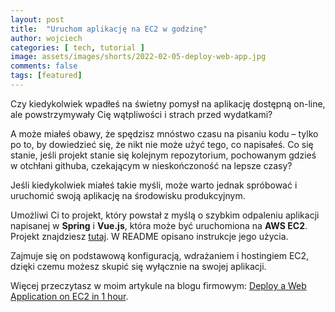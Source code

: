 ```yaml
---
layout: post
title:  "Uruchom aplikację na EC2 w godzinę"
author: wojciech
categories: [ tech, tutorial ]
image: assets/images/shorts/2022-02-05-deploy-web-app.jpg
comments: false
tags: [featured]
---
```


Czy kiedykolwiek wpadłeś na świetny pomysł na aplikację dostępną on-line, ale powstrzymywały Cię wątpliwości i strach
przed wydatkami?

A może miałeś obawy, że spędzisz mnóstwo czasu na pisaniu kodu – tylko po to, by dowiedzieć się, że nikt nie może użyć
tego, co napisałeś. Co się stanie, jeśli projekt stanie się kolejnym repozytorium, pochowanym gdzieś w otchłani
githuba, czekającym w nieskończoność na lepsze czasy?

Jeśli kiedykolwiek miałeś takie myśli, może warto jednak spróbować i uruchomić swoją aplikację na środowisku
produkcyjnym.

Umożliwi Ci to projekt, który powstał z myślą o szybkim odpaleniu aplikacji napisanej w __Spring__ i __Vue.js__, która
może być uruchomiona na __AWS EC2__. Projekt znajdziesz [tutaj](https://github.com/marwoj/seed-spring-vue-aws-ec2). W
README opisano instrukcje jego użycia.

Zajmuje się on podstawową konfiguracją, wdrażaniem i hostingiem EC2, dzięki czemu możesz skupić się
wyłącznie na swojej aplikacji.

Więcej przeczytasz w moim artykule na blogu firmowym: [Deploy a Web Application on EC2 in 1
hour](https://nexocode.com/blog/posts/seed-spring-vue-aws). 

